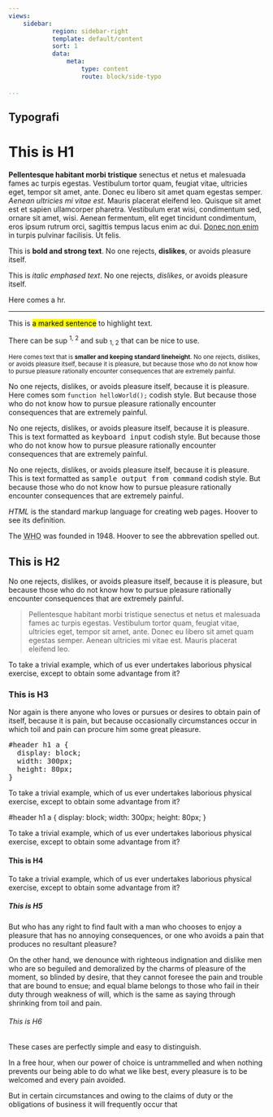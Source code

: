 ```yaml
---
views:
    sidebar:
            region: sidebar-right
            template: default/content
            sort: 1
            data:
                meta:
                    type: content
                    route: block/side-typo
                
...
```


## Typografi
<!--==============================================-->


# This is H1

**Pellentesque habitant morbi tristique** senectus et netus et malesuada fames ac turpis egestas. Vestibulum tortor quam, feugiat vitae, ultricies eget, tempor sit amet, ante. Donec eu libero sit amet quam egestas semper. _Aenean ultricies mi vitae est._ Mauris placerat eleifend leo. Quisque sit amet est et sapien ullamcorper pharetra. Vestibulum erat wisi, condimentum sed, ornare sit amet, wisi. Aenean fermentum, elit eget tincidunt condimentum, eros ipsum rutrum orci, sagittis tempus lacus enim ac dui. [Donec non enim](#) in turpis pulvinar facilisis. Ut felis.

This is **bold and strong text**. No one rejects, **dislikes**, or avoids pleasure itself.

This is _italic emphased text_. No one rejects, _dislikes_, or avoids pleasure itself.

Here comes a hr.

* * *

This is <mark>a marked sentence</mark> to highlight text.

There can be sup <sup>1, 2</sup> and sub <sub>1, 2</sub> that can be nice to use.

<small>Here comes text that is **smaller and keeping standard lineheight**. No one rejects, dislikes, or avoids pleasure itself, because it is pleasure, but because those who do not know how to pursue pleasure rationally encounter consequences that are extremely painful.</small>

No one rejects, dislikes, or avoids pleasure itself, because it is pleasure. Here comes som `function helloWorld();` codish style. But because those who do not know how to pursue pleasure rationally encounter consequences that are extremely painful.

No one rejects, dislikes, or avoids pleasure itself, because it is pleasure. This is text formatted as <kbd>keyboard input</kbd> codish style. But because those who do not know how to pursue pleasure rationally encounter consequences that are extremely painful.

No one rejects, dislikes, or avoids pleasure itself, because it is pleasure. This is text formatted as <samp>sample output from command</samp> codish style. But because those who do not know how to pursue pleasure rationally encounter consequences that are extremely painful.

<dfn title="HyperText Markup Language">HTML</dfn> is the standard markup language for creating web pages. Hoover to see its definition.

The <abbr title="World Health Organization">WHO</abbr> was founded in 1948\. Hoover to see the abbrevation spelled out.

## This is H2

No one rejects, dislikes, or avoids pleasure itself, because it is pleasure, but because those who do not know how to pursue pleasure rationally encounter consequences that are extremely painful.

> Pellentesque habitant morbi tristique senectus et netus et malesuada fames ac turpis egestas. Vestibulum tortor quam, feugiat vitae, ultricies eget, tempor sit amet, ante. Donec eu libero sit amet quam egestas semper. Aenean ultricies mi vitae est. Mauris placerat eleifend leo.

To take a trivial example, which of us ever undertakes laborious physical exercise, except to obtain some advantage from it?

### This is H3

Nor again is there anyone who loves or pursues or desires to obtain pain of itself, because it is pain, but because occasionally circumstances occur in which toil and pain can procure him some great pleasure.

<pre>#header h1 a { 
  display: block; 
  width: 300px; 
  height: 80px; 
}
</pre>

To take a trivial example, which of us ever undertakes laborious physical exercise, except to obtain some advantage from it?

<div class="code">#header h1 a { display: block; width: 300px; height: 80px; }</div>

To take a trivial example, which of us ever undertakes laborious physical exercise, except to obtain some advantage from it?

#### This is H4

To take a trivial example, which of us ever undertakes laborious physical exercise, except to obtain some advantage from it?


##### This is H5

But who has any right to find fault with a man who chooses to enjoy a pleasure that has no annoying consequences, or one who avoids a pain that produces no resultant pleasure?

On the other hand, we denounce with righteous indignation and dislike men who are so beguiled and demoralized by the charms of pleasure of the moment, so blinded by desire, that they cannot foresee the pain and trouble that are bound to ensue; and equal blame belongs to those who fail in their duty through weakness of will, which is the same as saying through shrinking from toil and pain.


###### This is H6

These cases are perfectly simple and easy to distinguish.

In a free hour, when our power of choice is untrammelled and when nothing prevents our being able to do what we like best, every pleasure is to be welcomed and every pain avoided.

But in certain circumstances and owing to the claims of duty or the obligations of business it will frequently occur that